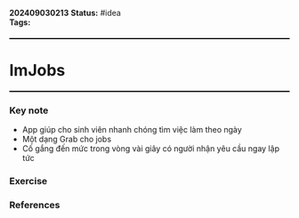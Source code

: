 **202409030213**
**Status:** #idea  
**Tags:** 
<hr style="border: none; height: 2px; background-color: #000000; margin: 20px 0;">

# ImJobs
<hr style="border: none; height: 2px; background-color: #000000; margin: 20px 0;">

### Key note
- App giúp cho sinh viên nhanh chóng tìm việc làm theo ngày
- Một dạng Grab cho jobs
- Cố gắng đến mức trong vòng vài giây có người nhận yêu cầu ngay lập tức
### Exercise


### References

